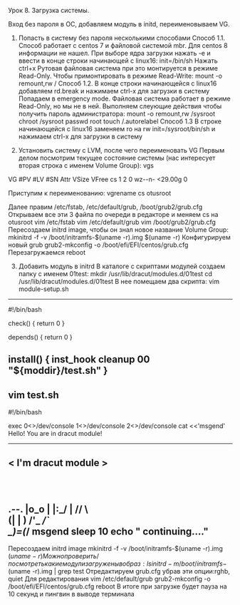 Урок 8. Загрузка системы.

Вход без пароля в ОС, добавляем модуль в initd, переименовываем VG.

1. Попасть в систему без пароля несколькими способами
Способ 1.1. Способ работает с centos 7 и файловой системой mbr. Для centos 8 информации не нашел.
При выборе ядра загрузки нажать -e и ввести в конце строки начинающей с linux16:
init=/bin/sh
Нажать ctrl+x
Рутовая файловая система при это монтируется в режиме Read-Only. Чтобы примонтировать в режиме Read-Write:
mount -o remount,rw /
Способ 1.2.
В конце строки начинающейся с linux16 добавляем rd.break и нажимаем сtrl-x для загрузки в систему
Попадаем в emergency mode. Файловая система работает в режиме Read-Only, но мы не в ней. Выполняем слеующие действия чтобы получить пароль администратора:
mount -o remount,rw /sysroot
chroot /sysroot
passwd root
touch /.autorelabel
Способ 1.3
В строке начинающейся с linux16 заменяем ro на rw init=/sysroot/bin/sh и нажимаем сtrl-x для загрузки в систему


2. Установить систему с LVM, после чего переименовать VG
Первым делом посмотрим текущее состояние системы (нас интересует вторая строка с именем Volume Group):
vgs

VG #PV #LV #SN Attr   VSize   VFree
cs   1   2   0 wz--n- <29.00g    0

Приступим к переименованию:
vgrename cs otusroot

Далее правим /etc/fstab, /etc/default/grub, /boot/grub2/grub.cfg
Открываем все эти 3 файла по очереди в редакторе и меняем cs на otusroot
vim /etc/fstab
vim /etc/default/grub
vim /boot/grub2/grub.cfg
Пересоздаем initrd image, чтобы он знал новое название Volume Group:
mkinitrd -f -v /boot/initramfs-$(uname -r).img $(uname -r)
Конфигурируем новый grub
grub2-mkconfig -o /boot/efi/EFI/centos/grub.cfg
Перезагружаемся
reboot

3. Добавить модуль в initrd
В каталоге с скриптами модулей создаем папку с именем 01test:
mkdir /usr/lib/dracut/modules.d/01test
cd /usr/lib/dracut/modules.d/01test
В нее помещаем два скрипта:
vim module-setup.sh
------------
#!/bin/bash

check() {
    return 0
}

depends() {
    return 0
}

install() {
    inst_hook cleanup 00 "${moddir}/test.sh"
}
------------
vim test.sh
------------
#!/bin/bash

exec 0<>/dev/console 1<>/dev/console 2<>/dev/console
cat <<'msgend'
Hello! You are in dracut module!
 ___________________
< I'm dracut module >
 -------------------
   \
    \
        .--.
       |o_o |
       |:_/ |
      //   \ \
     (|     | )
    /'\_   _/`\
    \___)=(___/
msgend
sleep 10
echo " continuing...."
------------
Пересоздаем initrd image
mkinitrd -f -v /boot/initramfs-$(uname -r).img $(uname -r)
Можно проверить/посмотреть какие модули загружены в образ:
lsinitrd -m /boot/initramfs-$(uname -r).img | grep test
Отредактируем grub.cfg убрав эти опции:rghb, quiet Для редактирования
vim /etc/default/grub
grub2-mkconfig -o /boot/efi/EFI/centos/grub.cfg
reboot
В итоге при загрузке будет пауза на 10 секунд и пингвин в выводе терминала

